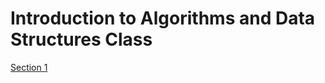 # Introduction to Algorithms and Data Structures Class

[Section 1](https://www.udemy.com/course/js-algorithms-and-data-structures-masterclass/learn/lecture/9816126#questions/5902678)

